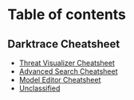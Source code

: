 # Table of contents

## Darktrace Cheatsheet

* [Threat Visualizer Cheatsheet](README.md)
* [Advanced Search Cheatsheet](darktrace-cheatsheet/readme.md)
* [Model Editor Cheatsheet](darktrace-cheatsheet/model-editor-cheatsheet.md)
* [Unclassified](darktrace-cheatsheet/unclassified.md)
